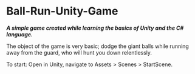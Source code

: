 # Ball-Run-Unity-Game

**_A simple game created while learning the basics of Unity and the C# language._**

The object of the game is very basic; dodge the giant balls while running away from the guard, who will hunt you down relentlessly.

To start: Open in Unity, navigate to Assets > Scenes > StartScene.
